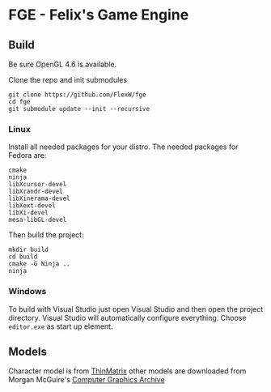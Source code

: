 # FGE - Felix's Game Engine

## Build

Be sure OpenGL 4.6 is available.

Clone the repo and init submodules
```
git clone https://github.com/FlexW/fge
cd fge
git submodule update --init --recursive
```

### Linux

Install all needed packages for your distro. The needed packages for Fedora are:
```
cmake
ninja
libXcursor-devel
libXrandr-devel
libXinerama-devel
libXext-devel
libXi-devel
mesa-libGL-devel
```

Then build the project:
```
mkdir build
cd build
cmake -G Ninja ..
ninja
```

### Windows
To build with Visual Studio just open Visual Studio and then open the project directory. 
Visual Studio will automatically configure everything. Choose `editor.exe` as start up element.

## Models

Character model is from
[ThinMatrix](https://www.youtube.com/watch?v=z0jb1OBw45I) other models
are downloaded from Morgan McGuire's [Computer Graphics
Archive](https://casual-effects.com/data)
